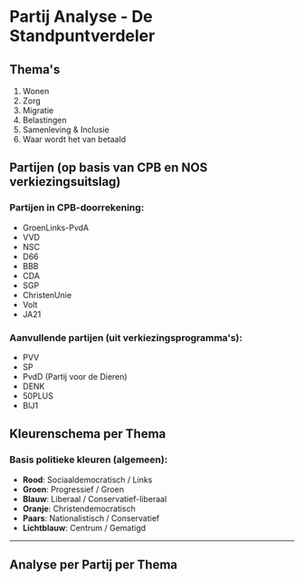 # Partij Analyse - De Standpuntverdeler

## Thema's
1. Wonen
2. Zorg
3. Migratie
4. Belastingen
5. Samenleving & Inclusie
6. Waar wordt het van betaald

## Partijen (op basis van CPB en NOS verkiezingsuitslag)

### Partijen in CPB-doorrekening:
- GroenLinks-PvdA
- VVD
- NSC
- D66
- BBB
- CDA
- SGP
- ChristenUnie
- Volt
- JA21

### Aanvullende partijen (uit verkiezingsprogramma's):
- PVV
- SP
- PvdD (Partij voor de Dieren)
- DENK
- 50PLUS
- BIJ1

## Kleurenschema per Thema

### Basis politieke kleuren (algemeen):
- **Rood**: Sociaaldemocratisch / Links
- **Groen**: Progressief / Groen
- **Blauw**: Liberaal / Conservatief-liberaal
- **Oranje**: Christendemocratisch
- **Paars**: Nationalistisch / Conservatief
- **Lichtblauw**: Centrum / Gematigd

---

## Analyse per Partij per Thema

